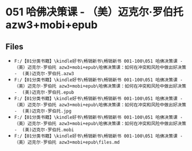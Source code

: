 # 051 哈佛决策课 - （美）迈克尔·罗伯托 azw3+mobi+epub

## Files

- `F:/【01分类书籍】\kindle好书\畅销新书\畅销新书 001-100\051 哈佛决策课 - （美）迈克尔·罗伯托 azw3+mobi+epub\哈佛决策课：如何在冲突和风险中做出好决策 -  (美)迈克尔·罗伯托.azw3`
- `F:/【01分类书籍】\kindle好书\畅销新书\畅销新书 001-100\051 哈佛决策课 - （美）迈克尔·罗伯托 azw3+mobi+epub\哈佛决策课：如何在冲突和风险中做出好决策 -  (美)迈克尔·罗伯托.epub`
- `F:/【01分类书籍】\kindle好书\畅销新书\畅销新书 001-100\051 哈佛决策课 - （美）迈克尔·罗伯托 azw3+mobi+epub\哈佛决策课：如何在冲突和风险中做出好决策 -  (美)迈克尔·罗伯托.jpg`
- `F:/【01分类书籍】\kindle好书\畅销新书\畅销新书 001-100\051 哈佛决策课 - （美）迈克尔·罗伯托 azw3+mobi+epub\哈佛决策课：如何在冲突和风险中做出好决策 -  (美)迈克尔·罗伯托.mobi`
- `F:/【01分类书籍】\kindle好书\畅销新书\畅销新书 001-100\051 哈佛决策课 - （美）迈克尔·罗伯托 azw3+mobi+epub\files.md`
